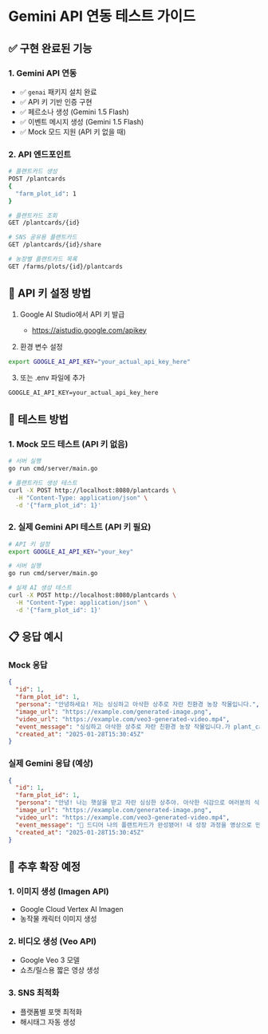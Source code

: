 # Gemini API 연동 테스트 가이드

## ✅ 구현 완료된 기능

### 1. Gemini API 연동
- ✅ `genai` 패키지 설치 완료
- ✅ API 키 기반 인증 구현
- ✅ 페르소나 생성 (Gemini 1.5 Flash)
- ✅ 이벤트 메시지 생성 (Gemini 1.5 Flash)
- ✅ Mock 모드 지원 (API 키 없을 때)

### 2. API 엔드포인트
```bash
# 플랜트카드 생성
POST /plantcards
{
  "farm_plot_id": 1
}

# 플랜트카드 조회
GET /plantcards/{id}

# SNS 공유용 플랜트카드
GET /plantcards/{id}/share

# 농장별 플랜트카드 목록
GET /farms/plots/{id}/plantcards
```

## 🔧 API 키 설정 방법

1. Google AI Studio에서 API 키 발급
   - https://aistudio.google.com/apikey

2. 환경 변수 설정
```bash
export GOOGLE_AI_API_KEY="your_actual_api_key_here"
```

3. 또는 .env 파일에 추가
```env
GOOGLE_AI_API_KEY=your_actual_api_key_here
```

## 🧪 테스트 방법

### 1. Mock 모드 테스트 (API 키 없음)
```bash
# 서버 실행
go run cmd/server/main.go

# 플랜트카드 생성 테스트
curl -X POST http://localhost:8080/plantcards \
  -H "Content-Type: application/json" \
  -d '{"farm_plot_id": 1}'
```

### 2. 실제 Gemini API 테스트 (API 키 필요)
```bash
# API 키 설정
export GOOGLE_AI_API_KEY="your_key"

# 서버 실행
go run cmd/server/main.go

# 실제 AI 생성 테스트
curl -X POST http://localhost:8080/plantcards \
  -H "Content-Type: application/json" \
  -d '{"farm_plot_id": 1}'
```

## 📋 응답 예시

### Mock 응답
```json
{
  "id": 1,
  "farm_plot_id": 1,
  "persona": "안녕하세요! 저는 싱싱하고 아삭한 상추로 자란 친환경 농장 작물입니다.",
  "image_url": "https://example.com/generated-image.png",
  "video_url": "https://example.com/veo3-generated-video.mp4",
  "event_message": "싱싱하고 아삭한 상추로 자란 친환경 농장 작물입니다.가 plant_card_creation 이벤트를 알려드립니다!",
  "created_at": "2025-01-28T15:30:45Z"
}
```

### 실제 Gemini 응답 (예상)
```json
{
  "id": 1,
  "farm_plot_id": 1,
  "persona": "안녕! 나는 햇살을 받고 자란 싱싱한 상추야. 아삭한 식감으로 여러분의 식탁을 더 건강하게 만들어줄게! 🥬",
  "image_url": "https://example.com/generated-image.png",
  "video_url": "https://example.com/veo3-generated-video.mp4",
  "event_message": "🌱 드디어 나의 플랜트카드가 완성됐어! 내 성장 과정을 영상으로 만나보세요 ✨",
  "created_at": "2025-01-28T15:30:45Z"
}
```

## 🔄 추후 확장 예정

### 1. 이미지 생성 (Imagen API)
- Google Cloud Vertex AI Imagen
- 농작물 캐릭터 이미지 생성

### 2. 비디오 생성 (Veo API)
- Google Veo 3 모델
- 쇼츠/릴스용 짧은 영상 생성

### 3. SNS 최적화
- 플랫폼별 포맷 최적화
- 해시태그 자동 생성 